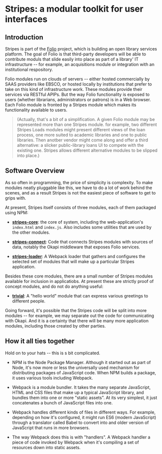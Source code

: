 Stripes: a modular toolkit for user interfaces
==============================================

Introduction
------------

Stripes is part of the [Folio](http://www.folio.org/) project, which
is building an open library services platform. The goal of Folio is
that third-party developers will be able to contribute moduls that
slide easily into place as part of a library' IT infrastructure -- for
example, an acquisitions module or integration with an institutional
respository.

Folio modules run on clouds of servers -- either hosted commercially
by SAAS providers like EBSCO, or hosted locally by institutions that
prefer to take on this kind of infrastructure work. These modules
provide their services via RESTful APIPs. But the way Folio
functionality is exposed to users (whether librarians, administrators
or patrons) is in a Web browser. Each Folio module is fronted by a
Stripes module which makes its functionality available to users.

> (Actually, that's a bit of a simplification. A given Folio module
> may be represented more than one Stripes module. for example, two
> different Stripes Loads modules might present different views of the
> loan process, one more suited to academic libraries and one to
> public libraries. Then anotber vendor might come along and offer a
> third alternative: a slicker public-library loans UI to compete with
> the existing one. Stripes allows different alternative modules to be
> slipped into place.)


Software Overview
-----------------

As so often in programming, the price of simplicity is complexity. To
make modules neatly pluggable like this, we have to do a lot of work
behind the scenes, and as a result Stripes is not the easiest piece of
software to get to grips with.

At present, Stripes itself consists of three modules, each of them
packaged using NPM:

* [**stripes-core**](https://github.com/sling-incubator/stripes-experiments/tree/master/stripes-core):
  the core of system, including the web-application's
  `index.html` and `index.js`. Also includes some utilities that are
  used by the other modules.

* [**stripes-connect**](https://github.com/sling-incubator/stripes-experiments/tree/master/stripes-connect):
  Code that connects Stripes modules with sources of data, notably the
  Okapi middleware that exposes Folio services.

* [**stripes-loader**](https://github.com/sling-incubator/stripes-loader):
  A Webpack loader that gathers and configures the selected set of
  modules that will make up a particular Stripes application.

Besides these core modules, there are a small number of Stripes
modules available for inclusion in applicatiobs. At present these are
strictly proof of concept modules, and do not do anything useful:

* [**trivial**](https://github.com/sling-incubator/stripes-experiments/tree/master/trivial):
  A "hello world" module that can express various greetings to
  different people.

Going forward, it's possible that the Stripes code will be split into
more modules -- for example, we may separate out the code for
communicating with Okapi. And it is a certainty that there will be
many more application modules, including those created by other
parties.


How it all ties together
------------------------

Hold on to your hats -- this is s bit complicated.

* NPM is the Node Package Manager. Although it started out as part of
  Node, it's now more or less the universally used mechanism for
  distributing packages of JavaScript code. When NPM builds a package,
  it uses various tools including Webpack.

* Webpack is a module bundler. It takes the many separate JavaScript,
  HTML and CSS files that make up a typical JavaScript library, and
  bundles them into one or more "static assets". At its very simplest,
  it just concatenates a bunch of JavaScript files into one.

* Webpack handles different kinds of files in different ways. For
  example, depending on how it's configured, it might run ES6 (modern
  JavaScript) through a translator called Babel to convert into and
  older version of JavaScript that runs in more browsers.

* The way Webpack does this is with "handlers". A Webpack handler a
  piece of code invoked by Webpack when it's compiling a set of
  resources down into static assets.

